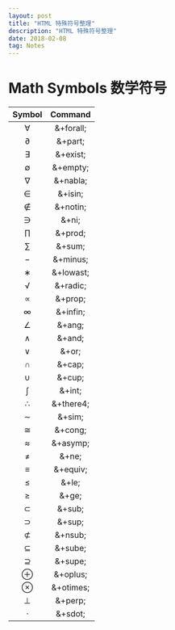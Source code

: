```yaml
---
layout: post
title: "HTML 特殊符号整理"
description: "HTML 特殊符号整理"
date: 2018-02-08
tag: Notes
---
```


# Math Symbols 数学符号

| Symbol |     Command     |
| :---: | :---: |
|&forall;|	&+forall;|
|&part;|	&+part;|
|&exist;|	&+exist;|
|&empty;|	&+empty;|
|&nabla;|	&+nabla;|
|&isin;|	&+isin;|
|&notin;|	&+notin;|
|&ni;|	&+ni;|
|&prod;|	&+prod;|
|&sum;|	&+sum;|
|&minus;|	&+minus;|
|&lowast;|	&+lowast;|
|&radic;|	&+radic;|
|&prop;|	&+prop;|
|&infin;|	&+infin;|
|&ang;|	&+ang;|
|&and;|	&+and;|
|&or;|	&+or;|
|&cap;|	&+cap;|
|&cup;|	&+cup;|
|&int;|	&+int;|
|&there4;|	&+there4;|
|&sim;|	&+sim;|
|&cong;|	&+cong;|
|&asymp;|	&+asymp;|
|&ne;|	&+ne;|
|&equiv;|	&+equiv;|
|&le;|	&+le;|
|&ge;|	&+ge;|
|&sub;|	&+sub;|
|&sup;|	&+sup;|
|&nsub;|	&+nsub;|
|&sube;|	&+sube;|
|&supe;|	&+supe;|
|&oplus;|	&+oplus;|
|&otimes;|	&+otimes;|
|&perp;|	&+perp;|
|&sdot;|	&+sdot;|


